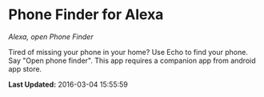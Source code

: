 # Phone Finder for Alexa
*Alexa, open Phone Finder*

Tired of missing your phone in your home? Use Echo to find your phone. Say "Open phone finder". This app requires a companion app from android app store.

**Last Updated:** 2016-03-04 15:55:59